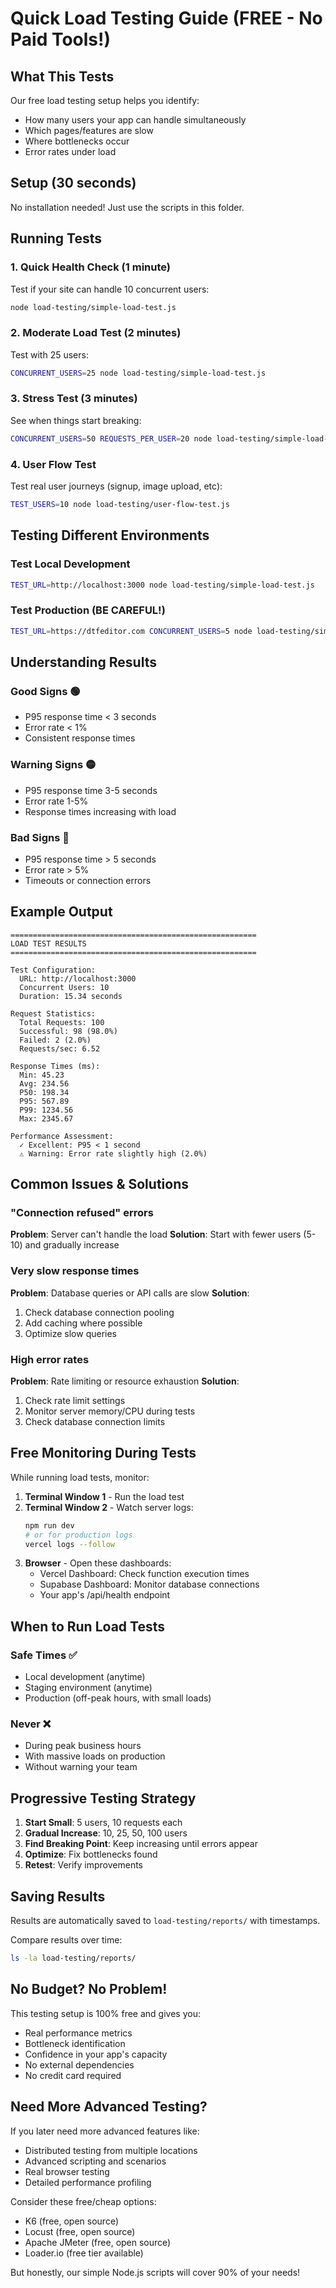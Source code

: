 # Quick Load Testing Guide (FREE - No Paid Tools!)

## What This Tests

Our free load testing setup helps you identify:

- How many users your app can handle simultaneously
- Which pages/features are slow
- Where bottlenecks occur
- Error rates under load

## Setup (30 seconds)

No installation needed! Just use the scripts in this folder.

## Running Tests

### 1. Quick Health Check (1 minute)

Test if your site can handle 10 concurrent users:

```bash
node load-testing/simple-load-test.js
```

### 2. Moderate Load Test (2 minutes)

Test with 25 users:

```bash
CONCURRENT_USERS=25 node load-testing/simple-load-test.js
```

### 3. Stress Test (3 minutes)

See when things start breaking:

```bash
CONCURRENT_USERS=50 REQUESTS_PER_USER=20 node load-testing/simple-load-test.js
```

### 4. User Flow Test

Test real user journeys (signup, image upload, etc):

```bash
TEST_USERS=10 node load-testing/user-flow-test.js
```

## Testing Different Environments

### Test Local Development

```bash
TEST_URL=http://localhost:3000 node load-testing/simple-load-test.js
```

### Test Production (BE CAREFUL!)

```bash
TEST_URL=https://dtfeditor.com CONCURRENT_USERS=5 node load-testing/simple-load-test.js
```

## Understanding Results

### Good Signs 🟢

- P95 response time < 3 seconds
- Error rate < 1%
- Consistent response times

### Warning Signs 🟡

- P95 response time 3-5 seconds
- Error rate 1-5%
- Response times increasing with load

### Bad Signs 🔴

- P95 response time > 5 seconds
- Error rate > 5%
- Timeouts or connection errors

## Example Output

```
=======================================================
LOAD TEST RESULTS
=======================================================

Test Configuration:
  URL: http://localhost:3000
  Concurrent Users: 10
  Duration: 15.34 seconds

Request Statistics:
  Total Requests: 100
  Successful: 98 (98.0%)
  Failed: 2 (2.0%)
  Requests/sec: 6.52

Response Times (ms):
  Min: 45.23
  Avg: 234.56
  P50: 198.34
  P95: 567.89
  P99: 1234.56
  Max: 2345.67

Performance Assessment:
  ✓ Excellent: P95 < 1 second
  ⚠ Warning: Error rate slightly high (2.0%)
```

## Common Issues & Solutions

### "Connection refused" errors

**Problem**: Server can't handle the load
**Solution**: Start with fewer users (5-10) and gradually increase

### Very slow response times

**Problem**: Database queries or API calls are slow
**Solution**:

1. Check database connection pooling
2. Add caching where possible
3. Optimize slow queries

### High error rates

**Problem**: Rate limiting or resource exhaustion
**Solution**:

1. Check rate limit settings
2. Monitor server memory/CPU during tests
3. Check database connection limits

## Free Monitoring During Tests

While running load tests, monitor:

1. **Terminal Window 1** - Run the load test
2. **Terminal Window 2** - Watch server logs:
   ```bash
   npm run dev
   # or for production logs
   vercel logs --follow
   ```
3. **Browser** - Open these dashboards:
   - Vercel Dashboard: Check function execution times
   - Supabase Dashboard: Monitor database connections
   - Your app's /api/health endpoint

## When to Run Load Tests

### Safe Times ✅

- Local development (anytime)
- Staging environment (anytime)
- Production (off-peak hours, with small loads)

### Never ❌

- During peak business hours
- With massive loads on production
- Without warning your team

## Progressive Testing Strategy

1. **Start Small**: 5 users, 10 requests each
2. **Gradual Increase**: 10, 25, 50, 100 users
3. **Find Breaking Point**: Keep increasing until errors appear
4. **Optimize**: Fix bottlenecks found
5. **Retest**: Verify improvements

## Saving Results

Results are automatically saved to `load-testing/reports/` with timestamps.

Compare results over time:

```bash
ls -la load-testing/reports/
```

## No Budget? No Problem!

This testing setup is 100% free and gives you:

- Real performance metrics
- Bottleneck identification
- Confidence in your app's capacity
- No external dependencies
- No credit card required

## Need More Advanced Testing?

If you later need more advanced features like:

- Distributed testing from multiple locations
- Advanced scripting and scenarios
- Real browser testing
- Detailed performance profiling

Consider these free/cheap options:

- K6 (free, open source)
- Locust (free, open source)
- Apache JMeter (free, open source)
- Loader.io (free tier available)

But honestly, our simple Node.js scripts will cover 90% of your needs!
